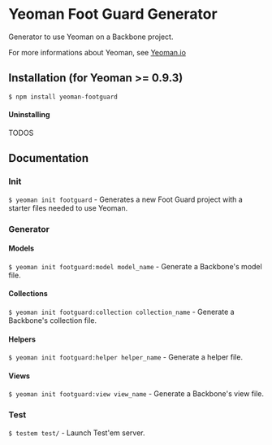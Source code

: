 # Yeoman Foot Guard Generator

  Generator to use Yeoman on a Backbone project.

  For more informations about Yeoman, see [Yeoman.io](http://yeoman.io/)

## Installation (for Yeoman >= 0.9.3)

  `$ npm install yeoman-footguard`

#### Uninstalling

  TODOS
  

## Documentation

### Init

  `$ yeoman init footguard` - Generates a new Foot Guard project with a starter files needed to use Yeoman.

### Generator

#### Models

  `$ yeoman init footguard:model model_name` - Generate a Backbone's model file.

#### Collections

  `$ yeoman init footguard:collection collection_name` - Generate a Backbone's collection file.

#### Helpers

  `$ yeoman init footguard:helper helper_name` - Generate a helper file.

#### Views

  `$ yeoman init footguard:view view_name` - Generate a Backbone's view file.

### Test

  `$ testem test/` - Launch Test'em server.